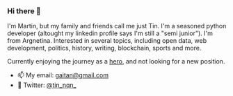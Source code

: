 ### Hi there 👋

I'm Martin, but my family and friends call me just Tin. I'm a seasoned python developer (altought my linkedin profile says I'm still a "semi junior"). I'm from Argnetina. 
Interested in several topics, including open data, web development, politics, history, writing, blockchain, sports and more.  

Currently enjoying the journey as a [hero](https://shiphero.com), and not looking for a new position. 


- 📫 My email: [gaitan@gmail.com](mailto:gaitan@gmail.com)
- 💬 Twitter: [@tin_nqn_](https://twitter.com/tin_nqn_?lang=en) 


<!--
- 🔭 I’m currently working on ...
- 🌱 I’m currently learning ...
- 👯 I’m looking to collaborate on ...
- 🤔 I’m looking for help with ...
- 💬 Ask me about ...
- 📫 How to reach me: ...
- 😄 Pronouns: ...
- ⚡ Fun fact: ...
-->
